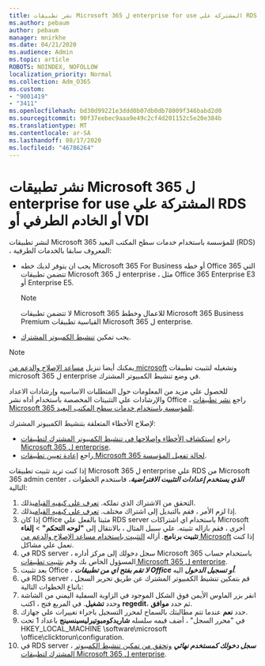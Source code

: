 ```yaml
---
title: نشر تطبيقات Microsoft 365 ل enterprise for use المشتركة علي RDS أو الخادم الطرفي أو VDI
ms.author: pebaum
author: pebaum
manager: mnirkhe
ms.date: 04/21/2020
ms.audience: Admin
ms.topic: article
ROBOTS: NOINDEX, NOFOLLOW
localization_priority: Normal
ms.collection: Adm_O365
ms.custom:
- "9001419"
- "3411"
ms.openlocfilehash: bd30d99221e3ddd0b07db0db78009f346babd2d0
ms.sourcegitcommit: 90f37eebec9aaa9e49c2cf4d201152c5e20e384b
ms.translationtype: MT
ms.contentlocale: ar-SA
ms.lasthandoff: 08/17/2020
ms.locfileid: "46786264"
---
```

# <a name="deploying-microsoft-365-apps-for-enterprise-for-shared-use-on-rds-terminal-server-or-vdi"></a>نشر تطبيقات Microsoft 365 ل enterprise for use المشتركة علي RDS أو الخادم الطرفي أو VDI

لنشر تطبيقات Microsoft 365 للمؤسسة باستخدام خدمات سطح المكتب البعيد (RDS) ، المعروف سابقا بالخدمات الطرفية:
- يجب ان يتوفر لديك خطه Microsoft 365 For Business أو خطه Office 365 التي تتضمن تطبيقات Microsoft 365 ل enterprise ، مثل Office 365 Enterprise E3 أو Enterprise E5.
   > [!NOTE] 
   > لا تتضمن تطبيقات Microsoft 365 للاعمال وخطط Microsoft 365 Business Premium القياسية تطبيقات Microsoft 365 ل enterprise.
- يجب تمكين [تنشيط الكمبيوتر المشترك](https://docs.microsoft.com/DeployOffice/overview-shared-computer-activation).

> [!NOTE]
> يمكنك أيضا تنزيل [مساعد الإصلاح والدعم من microsoft](https://aka.ms/SaRA_OfficeSCA_M365Portal) وتشغيله لتثبيت تطبيقات microsoft 365 ل enterprise في وضع تنشيط الكمبيوتر المشترك.

للحصول علي مزيد من المعلومات حول المتطلبات الاساسيه وإرشادات الاعداد والإرشادات علي التثبيتات المخصصة باستخدام أداه نشر Office ، راجع [نشر تطبيقات Microsoft 365 للمؤسسة باستخدام خدمات سطح المكتب البعيد](https://docs.microsoft.com/DeployOffice/deploy-microsoft-365-apps-remote-desktop-services).

لإصلاح الأخطاء المتعلقة بتنشيط الكمبيوتر المشترك:
- راجع [استكشاف الأخطاء وإصلاحها في تنشيط الكمبيوتر المشترك لتطبيقات Microsoft 365 ل enterprise](https://docs.microsoft.com/DeployOffice/troubleshoot-shared-computer-activation).
- راجع [إعادة تعيين تطبيقات Microsoft 365 لحالة تفعيل المؤسسة](https://go.microsoft.com/fwlink/?linkid=2109218).

إذا كنت تريد تثبيت تطبيقات Microsoft 365 ل enterprise علي RDS من Microsoft 365 admin center ، ***الذي يستخدم إعدادات التثبيت الافتراضية***، فاستخدم الخطوات التالية:

1.    التحقق من الاشتراك الذي تملكه. [تعرف علي كيفيه القيام](https://docs.microsoft.com/microsoft-365/admin/admin-overview/what-subscription-do-i-have)بذلك.
2.    إذا لزم الأمر ، فقم بالتبديل إلى اشتراك مختلف. [تعرف علي كيفيه القيام](https://docs.microsoft.com/microsoft-365/commerce/subscriptions/switch-to-a-different-plan)بذلك.
3.    إذا كان Office مثبتا بالفعل علي RDS server باستخدام اي اشتراكات Microsoft أخرى ، فقم بازاله تثبيته. علي سبيل المثال ، بالانتقال إلى **"لوحه التحكم"**  >  **إلغاء تثبيت برنامج**. أزاله [التثبيت باستخدام مساعد الإصلاح والدعم من Microsoft](https://aka.ms/SARA-OfficeUninstall-Alchemy) إذا كنت تعمل علي مشاكل.
4.    في RDS server ، سجل دخولك إلى مركز أداره Microsoft 365 باستخدام حساب المسؤول الخاص بك وقم [بتثبيت تطبيقات Microsoft 365 ل enterprise](https://portal.office.com/OLS/MySoftware.aspx).
5.    بعد تثبيت Office ، ***لا تقم بفتح اي من تطبيقات Office أو تسجيل الدخول*** اليه.
6.    في RDS server ، قم بتمكين تنشيط الكمبيوتر المشترك عن طريق تحرير السجل باتباع الخطوات التالية:
   1. انقر بزر الماوس الأيمن فوق الشكل الموجود في الزاوية السفلية اليمني من الشاشة وحدد **تشغيل**. في المربع فتح ، اكتب **regedit**، ثم حدد **موافق**.
   2. حدد **نعم** عندما تتم مطالبتك بالسماح لمحرر التسجيل باجراء تغييرات علي جهازك.
   3. في "محرر السجل" ، أضف قيمه سلسله **شاريدكومبوتيرليسينسينج** باعداد 1 تحت HKEY_LOCAL_MACHINE \software\microsoft \office\clicktorun\configuration.
   4. في RDS server ، ***سجل دخولك كمستخدم نهائي*** [وتحقق من تمكين تنشيط الكمبيوتر المشترك لتطبيقات Microsoft 365 ل enterprise](https://docs.microsoft.com/DeployOffice/troubleshoot-shared-computer-activation#verify-that-activation-for-microsoft-365-apps-succeeded).

